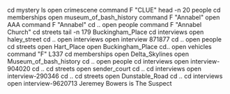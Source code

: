cd mystery
ls
open crimescene
command F "CLUE"
head -n 20 people 
cd memberships 
open museum_of_bash_history
command F "Annabel"
open AAA
command F "Annabel"
cd .. 
open people 
command F "Annabel Church"
cd streets 
tail -n 179 Buckingham_Place
cd interviews
open haley_street
cd ..
open interviews 
open interview 871877
cd .. 
open people 
cd streets 
open Hart_Place
open Buckingham_Place
cd..
open vehicles 
command "F" L337
cd memberships
open Delta_Skylines
open Museum_of_bash_history
cd ..
open people
cd interviews
open interview-904020
cd ..
cd streets 
open sender_court
cd ..
cd interviews
open interview-290346
cd ..
cd streets 
open Dunstable_Road 
cd ..
cd interviews
open interview-9620713
Jeremey Bowers is The Suspect


